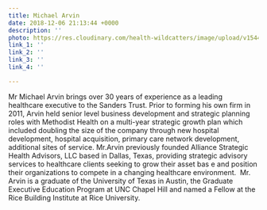 ```yaml
---
title: Michael Arvin
date: 2018-12-06 21:13:44 +0000
description: ''
photo: https://res.cloudinary.com/health-wildcatters/image/upload/v1544197339/image.png
link_1: ''
link_2: ''
link_3: ''
link_4: ''

---
```

Mr Michael Arvin brings over 30 years of experience as a leading healthcare executive to the Sanders Trust. Prior to forming his own firm in 2011, Arvin held senior level business development and strategic planning roles with Methodist Health on a multi-year strategic growth plan which included doubling the size of the company through new hospital development, hospital acquisition, primary care network development, additional sites of service. Mr.Arvin previously founded Alliance Strategic Health Advisors, LLC based in Dallas, Texas, providing strategic advisory services to healthcare clients seeking to grow their asset bas e and position their organizations to compete in a changing healthcare environment.  Mr. Arvin is a graduate of the University of Texas in Austin, the Graduate Executive Education Program at UNC Chapel Hill and named a Fellow at the Rice Building Institute at Rice University.